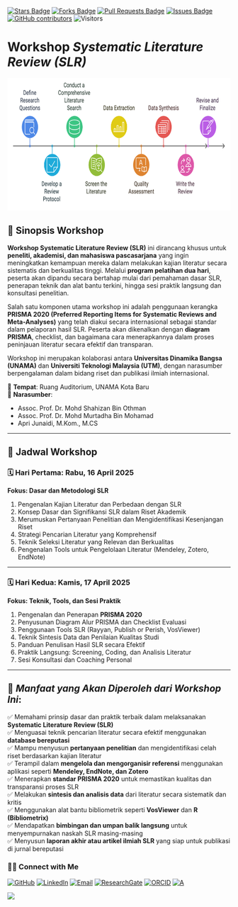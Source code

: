 <a href="https://github.com/drshahizan/short-course/stargazers"><img src="https://img.shields.io/github/stars/drshahizan/short-course" alt="Stars Badge"/></a>
<a href="https://github.com/drshahizan/short-course/network/members"><img src="https://img.shields.io/github/forks/drshahizan/short-course" alt="Forks Badge"/></a>
<a href="https://github.com/drshahizan/short-course/pulls"><img src="https://img.shields.io/github/issues-pr/drshahizan/short-course" alt="Pull Requests Badge"/></a>
<a href="https://github.com/drshahizan/short-course"><img src="https://img.shields.io/github/issues/drshahizan/short-course" alt="Issues Badge"/></a>
<a href="https://github.com/drshahizan/short-course/graphs/contributors"><img alt="GitHub contributors" src="https://img.shields.io/github/contributors/drshahizan/short-course?color=2b9348"></a>
![Visitors](https://api.visitorbadge.io/api/visitors?path=https%3A%2F%2Fgithub.com%2Fdrshahizan%2Fshort-course&labelColor=%23d9e3f0&countColor=%23697689&style=flat)


# Workshop *Systematic Literature Review (SLR)*

<!--
<a href="https://github.com/drshahizan/short-course/tree/main/workshop/25slr">
 <img src="https://github.com/drshahizan/short-course/blob/main/workshop/25slr/images/25slr.jpeg" alt="Shahizan SLR"  height="400">
</a> -->

 <img src="https://github.com/drshahizan/short-course/blob/main/workshop/25slr/images/flowchart%20SLR.png" alt="Shahizan SLR"  height="300">

## 📌 Sinopsis Workshop

**Workshop Systematic Literature Review (SLR)** ini dirancang khusus untuk **peneliti, akademisi, dan mahasiswa pascasarjana** yang ingin meningkatkan kemampuan mereka dalam melakukan kajian literatur secara sistematis dan berkualitas tinggi. Melalui **program pelatihan dua hari**, peserta akan dipandu secara bertahap mulai dari pemahaman dasar SLR, penerapan teknik dan alat bantu terkini, hingga sesi praktik langsung dan konsultasi penelitian.

Salah satu komponen utama workshop ini adalah penggunaan kerangka **PRISMA 2020 (Preferred Reporting Items for Systematic Reviews and Meta-Analyses)** yang telah diakui secara internasional sebagai standar dalam pelaporan hasil SLR. Peserta akan dikenalkan dengan **diagram PRISMA**, checklist, dan bagaimana cara menerapkannya dalam proses peninjauan literatur secara efektif dan transparan.

Workshop ini merupakan kolaborasi antara **Universitas Dinamika Bangsa (UNAMA)** dan **Universiti Teknologi Malaysia (UTM)**, dengan narasumber berpengalaman dalam bidang riset dan publikasi ilmiah internasional.

📍 **Tempat**: Ruang Auditorium, UNAMA Kota Baru  
🎤 **Narasumber**:  
- Assoc. Prof. Dr. Mohd Shahizan Bin Othman  
- Assoc. Prof. Dr. Mohd Murtadha Bin Mohamad  
- Apri Junaidi, M.Kom., M.CS

---

## 📅 Jadwal Workshop

### 🗓 **Hari Pertama: Rabu, 16 April 2025**  
**Fokus: Dasar dan Metodologi SLR**

1. Pengenalan Kajian Literatur dan Perbedaan dengan SLR  
2. Konsep Dasar dan Signifikansi SLR dalam Riset Akademik  
3. Merumuskan Pertanyaan Penelitian dan Mengidentifikasi Kesenjangan Riset  
4. Strategi Pencarian Literatur yang Komprehensif  
5. Teknik Seleksi Literatur yang Relevan dan Berkualitas  
6. Pengenalan Tools untuk Pengelolaan Literatur (Mendeley, Zotero, EndNote)

---

### 🗓 **Hari Kedua: Kamis, 17 April 2025**  
**Fokus: Teknik, Tools, dan Sesi Praktik**

1. Pengenalan dan Penerapan **PRISMA 2020**  
2. Penyusunan Diagram Alur PRISMA dan Checklist Evaluasi  
3. Penggunaan Tools SLR (Rayyan, Publish or Perish, VosViewer)  
4. Teknik Sintesis Data dan Penilaian Kualitas Studi  
5. Panduan Penulisan Hasil SLR secara Efektif  
6. Praktik Langsung: Screening, Coding, dan Analisis Literatur  
7. Sesi Konsultasi dan Coaching Personal

---

## 🎯 *Manfaat yang Akan Diperoleh dari Workshop Ini*:

✅ Memahami prinsip dasar dan praktik terbaik dalam melaksanakan **Systematic Literature Review (SLR)**  
✅ Menguasai teknik pencarian literatur secara efektif menggunakan **database bereputasi**  
✅ Mampu menyusun **pertanyaan penelitian** dan mengidentifikasi celah riset berdasarkan kajian literatur  
✅ Terampil dalam **mengelola dan mengorganisir referensi** menggunakan aplikasi seperti **Mendeley, EndNote, dan Zotero**  
✅ Menerapkan **standar PRISMA 2020** untuk memastikan kualitas dan transparansi proses SLR  
✅ Melakukan **sintesis dan analisis data** dari literatur secara sistematik dan kritis  
✅ Menggunakan alat bantu bibliometrik seperti **VosViewer** dan **R (Bibliometrix)**  
✅ Mendapatkan **bimbingan dan umpan balik langsung** untuk menyempurnakan naskah SLR masing-masing  
✅ Menyusun **laporan akhir atau artikel ilmiah SLR** yang siap untuk publikasi di jurnal bereputasi

### 🙌🏻 Connect with Me
<p align="left">
    <a href="https://github.com/drshahizan" target="_blank"><img alt="GitHub" src="https://img.shields.io/badge/-@drshahizan-181717?style=flat-square&logo=GitHub&logoColor=white"></a>
    <a href="https://www.linkedin.com/in/drshahizan" target="_blank"><img alt="LinkedIn" src="https://img.shields.io/badge/-drshahizan-blue?style=flat-square&logo=Linkedin&logoColor=white&link=https://www.linkedin.com/in/drshahizan/"></a>
    <a href="mailto:shahizan@utm.my" target="_blank"><img alt="Email" src="https://img.shields.io/badge/-shahizan@utm.my-c14438?style=flat-square&logo=Gmail&logoColor=white&link=mailto:shahizan@utm.my.com"></a>
    <a href="https://www.researchgate.net/profile/Mohd-Othman-28" target="_blank"><img alt="ResearchGate" src="https://img.shields.io/badge/-ResearchGate-00CCBB?style=flat-square&logo=ResearchGate&logoColor=white"></a>
    <a href="https://orcid.org/0000-0003-4261-1873" target="_blank"><img alt="ORCID" src="https://img.shields.io/badge/-ORCID-A6CE39?style=flat-square&logo=ORCID&logoColor=white"></a> 
 <a href="https://visitorbadge.io/status?path=https%3A%2F%2Fgithub.com%2Fdrshahizan" target="_blank"><img alt="A" src="https://api.visitorbadge.io/api/visitors?path=https%3A%2F%2Fgithub.com%2Fdrshahizan&labelColor=%23697689&countColor=%23555555&style=plastic"></a>
 
![](https://hit.yhype.me/github/profile?user_id=81284918)
</p>

